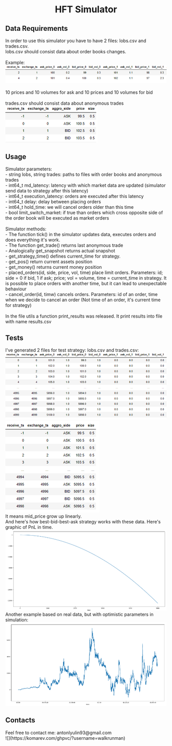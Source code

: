 <h1 align="center">HFT Simulator</a>
<h2 align="left">Data Requirements</h2>
In order to use this simulator you have to have 2 files: lobs.csv and trades.csv. <br>
lobs.csv should consist data about order books changes. <br>
<br>
Example: <br>
<img src="https://github.com/walkrunman/CPP_Simulator_HFT/blob/main/images/order_book_example.png?raw=true" alt="lobs.csv">
<br>
<br>
10 prices and 10 volumes for ask and 10 prices and 10 volumes for bid <br>
<br>
trades.csv should consist data about anonymous trades 
<br>
<img src="https://github.com/walkrunman/CPP_Simulator_HFT/raw/main/images/trades_example.png?raw=true" alt="trades.csv">
<br>
<h2 align="left">Usage</h2>
Simulator parameters: <br>
- string lobs, string trades:   paths to files with order books and anonymous trades <br>
- int64_t md_latency:           latency with which market data are updated (simulator send data to strategy after this latency) <br>
- int64_t execution_latency:    orders are executed after this latency <br>
- int64_t delay:                delay between placing orders<br>
- int64_t hold_time:            we will cancel orders older than this time<br>
- bool limit_switch_market:     if true than orders which cross opposite side of the order book will be executed as market orders<br>
<br>
Simulator methods:
<br>
- The function tick() in the simulator updates data, executes orders and does everything it's work.<br>
- The function get_trade() returns last anonymous trade<br>
- Analogically get_snapshot returns actual snapshot<br>
- get_strategy_time() defines current_time for strategy.<br>
- get_pos() return current assets position <br>
- get_money() returns current money position <br>
- placed_orders(id, side, price, vol, time) place limit orders. Parameters: id; side = 0 if bid, 1 if ask; price; vol = volume, time = current_time in strategy. It is possible to place orders with another time, but it can lead to unexpectable behaviour <br>
- cancel_order(id, timw) cancels orders. Parameters: id of an order, time when we decide to cancel an order (Not time of an order, it's current time for strategy) <br>
<br>
In the file utils a function print_results was released. It print results into file with name results.csv <br>

<h2 align="left">Tests</h2>
I've generated 2 files for test strategy: lobs.csv and trades.csv: <br>
<img src="https://github.com/walkrunman/CPP_Simulator_HFT/blob/main/images/test_lobs.png?raw=true" alt="test_lobs.csv">
<br>
<img src="https://github.com/walkrunman/CPP_Simulator_HFT/blob/main/images/test_trades.png?raw=true" alt="test_trades.csv">
<br>
It means mid_price grow up linearly. <br>
And here's how best-bid-best-ask strategy works with these data. Here's graphic of PnL in time. <br>
<img src="https://github.com/walkrunman/CPP_Simulator_HFT/blob/main/images/bbo_test.png" alt="bbo_test.csv">
<br>
Another example based on real data, but with optimistic parameters in simulation: <br>
<img src="https://github.com/walkrunman/CPP_Simulator_HFT/blob/main/images/bbo.png" alt="bbo.csv">

<h2 align="left">Contacts</h2>
Feel free to contact me: antonlyulin93@gmail.com
<br>
![](https://komarev.com/ghpvc/?username=walkrunman)
